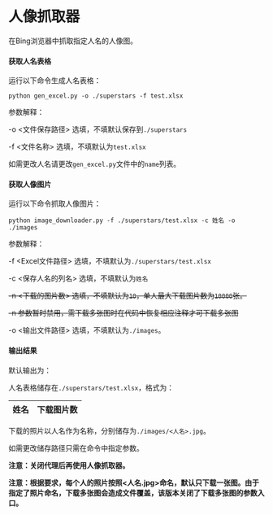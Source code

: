 # 人像抓取器

在Bing浏览器中抓取指定人名的人像图。

#### 获取人名表格

运行以下命令生成人名表格：

```
python gen_excel.py -o ./superstars -f test.xlsx
```

参数解释：

-o <文件保存路径> 选填，不填默认保存到`./superstars`

-f <文件名称> 选填，不填默认为`test.xlsx`

如需更改人名请更改`gen_excel.py`文件中的`name`列表。

#### 获取人像图片

运行以下命令抓取人像图片：

```
python image_downloader.py -f ./superstars/test.xlsx -c 姓名 -o ./images
```

参数解释：

-f <Excel文件路径> 选填，不填默认为`./superstars/test.xlsx`

-c <保存人名的列名> 选填，不填默认为`姓名`

~~-n <下载的图片数> 选填，不填默认为`10`，单人最大下载图片数为`10000`张。~~

~~-n 参数暂时禁用，需下载多张图时在代码中恢复相应注释才可下载多张图~~

-o <输出文件路径> 选填，不填默认为`./images`。

#### 输出结果

默认输出为：

人名表格储存在`./superstars/test.xlsx`，格式为：

| 姓名 | 下载图片数 |
| ---- | ---------- |

下载的照片以人名作为名称，分别储存为`./images/<人名>.jpg`。

如需更改储存路径只需在命令中指定参数。

**注意：关闭代理后再使用人像抓取器。**

**注意：根据要求，每个人的照片按照<人名.jpg>命名，默认只下载一张图。由于指定了照片命名，下载多张图会造成文件覆盖，该版本关闭了下载多张图的参数入口。**

